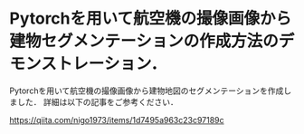 # Pytorchを用いて航空機の撮像画像から建物セグメンテーションの作成方法のデモンストレーション．

Pytorchを用いて航空機の撮像画像から建物地図のセグメンテーションを作成しました．
詳細は以下の記事をご参考ください．

https://qiita.com/nigo1973/items/1d7495a963c23c97189c
